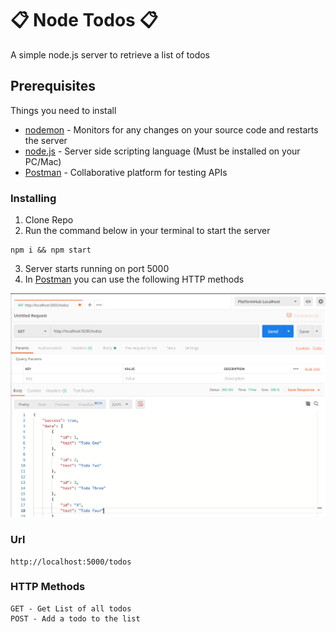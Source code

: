 # :clipboard: Node Todos :clipboard:

A simple node.js server to retrieve a list of todos

## Prerequisites

Things you need to install
* [nodemon](https://nodemon.io/) - Monitors for any changes on your source code and restarts the server
* [node.js](https://nodejs.org/en/) - Server side scripting language (Must be installed on your PC/Mac)
* [Postman](https://www.getpostman.com/) - Collaborative platform for testing APIs

### Installing

1. Clone Repo
2. Run the command below in your terminal to start the server
```
npm i && npm start
```
3. Server starts running on port 5000
4. In [Postman](https://www.getpostman.com/) you can use the following HTTP methods

![postman-screenshot](/postman-screenshot.png)

### Url
```
http://localhost:5000/todos
```

### HTTP Methods
```
GET - Get List of all todos
POST - Add a todo to the list
```
